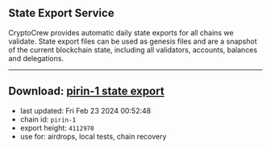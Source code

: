 ## State Export Service
CryptoCrew provides automatic daily state exports for all chains we validate. State export files can be used as genesis files and are a snapshot of the current blockchain state, including all validators, accounts, balances and delegations.

---
**Download: [pirin-1 state export](https://dl-eu2.ccvalidators.com/SERVICE/nolus/pirin-1_export_4112970.json)**
---

- last updated: Fri Feb 23 2024 00:52:48
- chain id: `pirin-1`
- export height: `4112970`
- use for: airdrops, local tests, chain recovery
